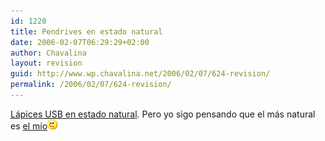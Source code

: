 ```yaml
---
id: 1220
title: Pendrives en estado natural
date: 2006-02-07T06:29:29+02:00
author: Chavalina
layout: revision
guid: http://www.wp.chavalina.net/2006/02/07/624-revision/
permalink: /2006/02/07/624-revision/
---
```

<a href="http://www.criteriondg.info/wordpress/archives/2006/02/07/lapices-usb-con-estilo-y-ii/" target="_blank">Lápices <acronym title="Universal Serial Bus">USB</acronym> en estado natural</a>. Pero yo sigo pensando que el más natural es <a href="http://chavalina.net/comentar.php?idpost=238&#038;q=pendrive" target="_blank">el mío</a>![emo](/imagenes/emoticonos/guino.gif)
